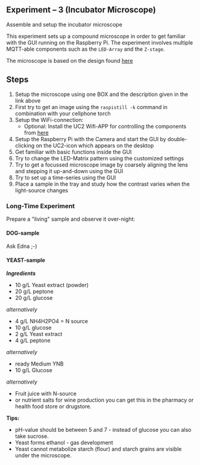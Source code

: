 ## Experiment – 3 (Incubator Microscope)
Assemble and setup the incubator microscope

This experiment sets up a compound microscope in order to get familiar with the GUI running on the Raspberry Pi.
The experiment involves multiple MQTT-able components such as the ```LED-Array``` and the ```Z-stage```.

The microscope is based on the design found [here](https://github.com/bionanoimaging/UC2-GIT/tree/master/CAD/APP_Incubator_Microscope_fluorescence)


## Steps

1. Setup the microscope using one BOX and the description given in the link above
2. First try to get an image using the ```raspistill -k``` command in combination with your cellphone torch
3. Setup the WiFi-connection:
	- Optional: Install the UC2 Wifi-APP for controlling the components from [here](https://github.com/bionanoimaging/UC2-Software-GIT/tree/master/GUI/Android/UC2-TheBox)
4. Setup the Raspberry Pi with the Camera and start the GUI by double-clicking on the UC2-icon which appears on the desktop
5. Get familiar with basic functions inside the GUI
6. Try to change the LED-Matrix pattern using the customized settings
7. Try to get a focussed microscope image by coarsely aligning the lens and stepping it up-and-down using the GUI
8. Try to set up a time-series using the GUI
9. Place a sample in the tray and study how the contrast varies when the light-source changes


### Long-Time Experiment

Prepare a "living" sample and observe it over-night:

#### DOG-sample

Ask Edna ;-)


#### YEAST-sample

***Ingredients***
- 10 g/L Yeast extract (powder)
- 20 g/L peptone
- 20 g/L glucose

*alternatively*
- 4 g/L NH4H2PO4 = N source
- 10 g/L glucose
- 2 g/L Yeast extract
- 4 g/L peptone

*alternatively*
- ready Medium YNB
- 10 g/L Glucose

*alternatively*
- Fruit juice with N-source
- or nutrient salts for wine production you can get this in the pharmacy or health food store or drugstore.

**Tips:**

- pH-value should be between 5 and 7 - instead of glucose you can also take sucrose.
- Yeast forms ethanol - gas development
- Yeast cannot metabolize starch (flour) and starch grains are visible under the microscope.
